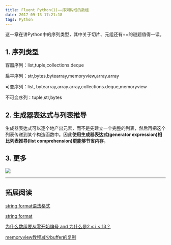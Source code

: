 ```yaml
---
title: Fluent Python(1)——序列构成的数组
date: 2017-09-13 17:21:18
tags: Python
---
```


这一章在讲Python中的序列类型，其中关于切片、元组还有+=的谜题值得一读。

## 1. 序列类型

容器序列：list,tuple,collections.deque

扁平序列：str,bytes,bytearray,memoryview,array.array

可变序列：list, bytearray,array.array,collections.deque,memoryview

不可变序列：tuple,str,bytes

## 2. 生成器表达式与列表推导

生成器表达式可以逐个地产出元素，而不是先建立一个完整的列表，然后再把这个列表传递到某个构造函数中。因此**使用生成器表达式(generator expression)相比列表推导(list comprehension)更能够节省内存**。

## 3. 更多
![](/img/序列构成的数组.jpeg)

---

## 拓展阅读

[string format语法格式](https://docs.python.org/3/library/string.html#format-string-syntax)

[string format](http://blog.csdn.net/handsomekang/article/details/9183303)

[为什么数组要从零开始编号 and 为什么是2 ≤ i < 13？](http://www.cs.utexas.edu/users/EWD/transcriptions/EWD08xx/EWD831.html)

[memoryview教程减少buffer的复制](http://eli.thegreenplace.net/2011/11/28/less-copies-in-python-with-the-buffer-protocol-and-memoryviews/)
